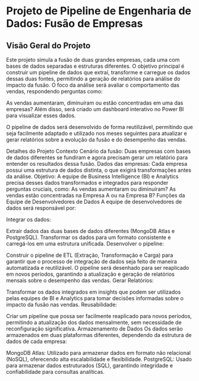 # Projeto de Pipeline de Engenharia de Dados: Fusão de Empresas

## Visão Geral do Projeto
Este projeto simula a fusão de duas grandes empresas, cada uma com bases de dados separadas e estruturas diferentes. O objetivo principal é construir um pipeline de dados que extraí, transforme e carregue os dados dessas duas fontes, permitindo a geração de relatórios para análise do impacto da fusão. O foco da análise será avaliar o comportamento das vendas, respondendo perguntas como:

As vendas aumentaram, diminuíram ou estão concentradas em uma das empresas?
Além disso, será criado um dashboard interativo no Power BI para visualizar esses dados.

O pipeline de dados será desenvolvido de forma reutilizável, permitindo que seja facilmente adaptado e utilizado nos meses seguintes para atualizar e gerar relatórios sobre a evolução da fusão e do desempenho das vendas.

Detalhes do Projeto
Contexto
Cenário da fusão: Duas empresas com bases de dados diferentes se fundiram e agora precisam gerar um relatório para entender os resultados dessa fusão.
Dados das empresas: Cada empresa possui uma estrutura de dados distinta, o que exigirá transformações antes da análise.
Objetivo: A equipe de Business Intelligence (BI) e Analytics precisa desses dados transformados e integrados para responder perguntas cruciais, como:
As vendas aumentaram ou diminuíram?
As vendas estão concentradas na Empresa A ou na Empresa B?
Funções da Equipe de Desenvolvedores de Dados
A equipe de desenvolvedores de dados será responsável por:

Integrar os dados:

Extrair dados das duas bases de dados diferentes (MongoDB Atlas e PostgreSQL).
Transformar os dados para um formato consistente e carregá-los em uma estrutura unificada.
Desenvolver o pipeline:

Construir o pipeline de ETL (Extração, Transformação e Carga) para garantir que o processo de integração de dados seja feito de maneira automatizada e reutilizável.
O pipeline será desenhado para ser reaplicado em novos períodos, garantindo a atualização e geração de relatórios mensais sobre o desempenho das vendas.
Gerar Relatórios:

Transformar os dados integrados em insights que podem ser utilizados pelas equipes de BI e Analytics para tomar decisões informadas sobre o impacto da fusão nas vendas.
Reusabilidade:

Criar um pipeline que possa ser facilmente reaplicado para novos períodos, permitindo a atualização dos dados mensalmente, sem necessidade de reconfiguração significativa.
Armazenamento de Dados
Os dados serão armazenados em duas plataformas diferentes, dependendo da estrutura de dados de cada empresa:

MongoDB Atlas: Utilizado para armazenar dados em formato não relacional (NoSQL), oferecendo alta escalabilidade e flexibilidade.
PostgreSQL: Usado para armazenar dados estruturados (SQL), garantindo integridade e confiabilidade para consultas analíticas.
